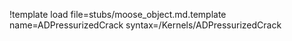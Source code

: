 !template load file=stubs/moose_object.md.template name=ADPressurizedCrack syntax=/Kernels/ADPressurizedCrack
